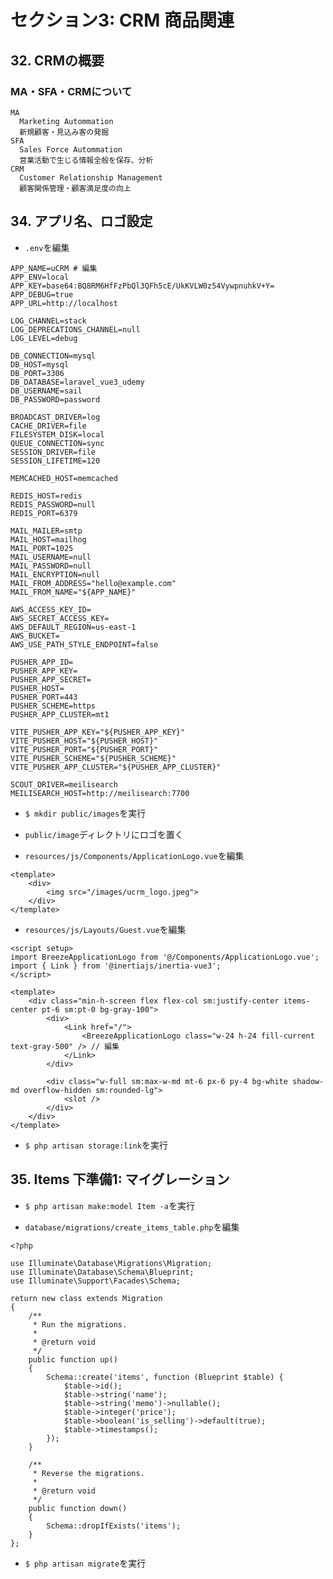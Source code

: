 # セクション3: CRM 商品関連

## 32. CRMの概要

### MA・SFA・CRMについて

```
MA
  Marketing Autommation
  新規顧客・見込み客の発掘
SFA
  Sales Force Autommation
  営業活動で生じる情報全般を保存、分析
CRM
  Customer Relationship Management
  顧客関係管理・顧客満足度の向上
```

## 34. アプリ名、ロゴ設定

+ `.env`を編集<br>

```:.env
APP_NAME=uCRM # 編集
APP_ENV=local
APP_KEY=base64:BQ8RM6HfFzPbQl3QFh5cE/UkKVLW0z54VywpnuhkV+Y=
APP_DEBUG=true
APP_URL=http://localhost

LOG_CHANNEL=stack
LOG_DEPRECATIONS_CHANNEL=null
LOG_LEVEL=debug

DB_CONNECTION=mysql
DB_HOST=mysql
DB_PORT=3306
DB_DATABASE=laravel_vue3_udemy
DB_USERNAME=sail
DB_PASSWORD=password

BROADCAST_DRIVER=log
CACHE_DRIVER=file
FILESYSTEM_DISK=local
QUEUE_CONNECTION=sync
SESSION_DRIVER=file
SESSION_LIFETIME=120

MEMCACHED_HOST=memcached

REDIS_HOST=redis
REDIS_PASSWORD=null
REDIS_PORT=6379

MAIL_MAILER=smtp
MAIL_HOST=mailhog
MAIL_PORT=1025
MAIL_USERNAME=null
MAIL_PASSWORD=null
MAIL_ENCRYPTION=null
MAIL_FROM_ADDRESS="hello@example.com"
MAIL_FROM_NAME="${APP_NAME}"

AWS_ACCESS_KEY_ID=
AWS_SECRET_ACCESS_KEY=
AWS_DEFAULT_REGION=us-east-1
AWS_BUCKET=
AWS_USE_PATH_STYLE_ENDPOINT=false

PUSHER_APP_ID=
PUSHER_APP_KEY=
PUSHER_APP_SECRET=
PUSHER_HOST=
PUSHER_PORT=443
PUSHER_SCHEME=https
PUSHER_APP_CLUSTER=mt1

VITE_PUSHER_APP_KEY="${PUSHER_APP_KEY}"
VITE_PUSHER_HOST="${PUSHER_HOST}"
VITE_PUSHER_PORT="${PUSHER_PORT}"
VITE_PUSHER_SCHEME="${PUSHER_SCHEME}"
VITE_PUSHER_APP_CLUSTER="${PUSHER_APP_CLUSTER}"

SCOUT_DRIVER=meilisearch
MEILISEARCH_HOST=http://meilisearch:7700
```

+ `$ mkdir public/images`を実行<br>

+ `public/image`ディレクトリにロゴを置く<br>

+ `resources/js/Components/ApplicationLogo.vue`を編集<br>

```vue:ApplicationLogo.vue
<template>
    <div>
        <img src="/images/ucrm_logo.jpeg">
    </div>
</template>
```

+ `resources/js/Layouts/Guest.vue`を編集<br>

```vue:Guest.vue
<script setup>
import BreezeApplicationLogo from '@/Components/ApplicationLogo.vue';
import { Link } from '@inertiajs/inertia-vue3';
</script>

<template>
    <div class="min-h-screen flex flex-col sm:justify-center items-center pt-6 sm:pt-0 bg-gray-100">
        <div>
            <Link href="/">
                <BreezeApplicationLogo class="w-24 h-24 fill-current text-gray-500" /> // 編集
            </Link>
        </div>

        <div class="w-full sm:max-w-md mt-6 px-6 py-4 bg-white shadow-md overflow-hidden sm:rounded-lg">
            <slot />
        </div>
    </div>
</template>
```

+ `$ php artisan storage:link`を実行<br>

## 35. Items 下準備1: マイグレーション

+ `$ php artisan make:model Item -a`を実行<br>

+ `database/migrations/create_items_table.php`を編集<br>

```php:create_items_table.php
<?php

use Illuminate\Database\Migrations\Migration;
use Illuminate\Database\Schema\Blueprint;
use Illuminate\Support\Facades\Schema;

return new class extends Migration
{
    /**
     * Run the migrations.
     *
     * @return void
     */
    public function up()
    {
        Schema::create('items', function (Blueprint $table) {
            $table->id();
            $table->string('name');
            $table->string('memo')->nullable();
            $table->integer('price');
            $table->boolean('is_selling')->default(true);
            $table->timestamps();
        });
    }

    /**
     * Reverse the migrations.
     *
     * @return void
     */
    public function down()
    {
        Schema::dropIfExists('items');
    }
};
```

+ `$ php artisan migrate`を実行<br>
